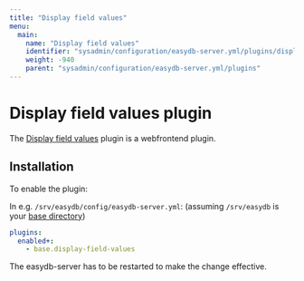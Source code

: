 ```yaml
---
title: "Display field values"
menu:
  main:
    name: "Display field values"
    identifier: "sysadmin/configuration/easydb-server.yml/plugins/display-field-values"
    weight: -940
    parent: "sysadmin/configuration/easydb-server.yml/plugins"
---
```


# Display field values plugin
The [Display field values](/en/webfrontend/administration/datamodel/mask/mask-splitter) plugin is a webfrontend plugin.

## Installation
To enable the plugin:

In e.g. `/srv/easydb/config/easydb-server.yml`: (assuming `/srv/easydb` is your [base directory](/en/sysadmin/installation/#mount))

```yaml
plugins:
  enabled+:
    - base.display-field-values
```

The easydb-server has to be restarted to make the change effective.